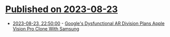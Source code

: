 # [Published on 2023-08-23](index.md)

* [2023-08-23, 22:50:00](https://tech.slashdot.org/story/23/08/23/2049252/googles-dysfunctional-ar-division-plans-apple-vision-pro-clone-with-samsung?utm_source=rss1.0mainlinkanon&utm_medium=feed) - [Google's Dysfunctional AR Division Plans Apple Vision Pro Clone With Samsung](https://tech.slashdot.org/story/23/08/23/2049252/googles-dysfunctional-ar-division-plans-apple-vision-pro-clone-with-samsung?utm_source=rss1.0mainlinkanon&utm_medium=feed)
